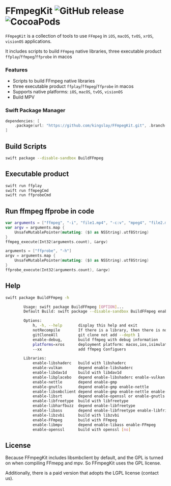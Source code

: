 # FFmpegKit ![GitHub release](https://img.shields.io/badge/release-v5.1-blue.svg) ![CocoaPods](https://img.shields.io/cocoapods/v/ffmpeg-kit-ios-min) 

`FFmpegKit` is a collection of tools to use `FFmpeg` in `iOS`, `macOS`, `tvOS`, `xrOS`, `visionOS`  applications.

It includes scripts to build `FFmpeg` native libraries, three executable product `ffplay`/`ffmpeg`/`ffprobe` in macos

### Features
- Scripts to build FFmpeg native libraries
- three executable product `ffplay`/`ffmpeg`/`ffprobe` in macos
- Supports native platforms: `iOS`, `macOS`, `tvOS`, `visionOS`
- Build MPV

### Swift Package Manager

```swift
dependencies: [
    .package(url: "https://github.com/kingslay/FFmpegKit.git", .branch("main"))
]
```

## Build Scripts
```bash
swift package --disable-sandbox BuildFFmpeg

```
## Executable product
```bash
swift run ffplay
swift run ffmpegCmd
swift run ffprobeCmd
```

## Run ffmpeg ffprobe in code

```swift
var arguments = ["ffmpeg", "-i", "file1.mp4", "-c:v", "mpeg4", "file2.mp4"]
var argv = arguments.map {
    UnsafeMutablePointer(mutating: ($0 as NSString).utf8String)
}
ffmpeg_execute(Int32(arguments.count), &argv)

arguments = ["ffprobe", "-h"]
argv = arguments.map {
    UnsafeMutablePointer(mutating: ($0 as NSString).utf8String)
}
ffprobe_execute(Int32(arguments.count), &argv)
```

## Help 
```bash
swift package BuildFFmpeg -h
```

```bash
        Usage: swift package BuildFFmpeg [OPTION]...
        Default Build: swift package --disable-sandbox BuildFFmpeg enable-libshaderc enable-vulkan enable-lcms2 enable-libdav1d enable-libplacebo enable-gmp enable-nettle enable-gnutls enbale-readline enable-libsmbclient enable-libsrt enable-libzvbi enable-libfreetype enable-libfribidi enable-libharfbuzz enable-libass enable-FFmpeg enable-libmpv

        Options:
            h, -h, --help       display this help and exit
            notRecompile        If there is a library, then there is no need to recompile
            gitCloneAll         git clone not add --depth 1
            enable-debug,       build ffmpeg with debug information
            platforms=xros      deployment platform: macos,ios,isimulator,tvos,tvsimulator,xros,xrsimulator,maccatalyst,watchos,watchsimulator
            --xx                add ffmpeg Configuers

        Libraries:
            enable-libshaderc   build with libshaderc
            enable-vulkan       depend enable-libshaderc
            enable-libdav1d     build with libdav1d
            enable-libplacebo   depend enable-libshaderc enable-vulkan enable-lcms2 enable-libdav1d
            enable-nettle       depend enable-gmp
            enable-gnutls       depend enable-gmp enable-nettle
            enable-libsmbclient depend enable-gmp enable-nettle enable-gnutls enbale-readline
            enable-libsrt       depend enable-openssl or enable-gnutls
            enable-libfreetype  build with libfreetype
            enable-libharfbuzz  depend enable-libfreetype
            enable-libass       depend enable-libfreetype enable-libfribidi enable-libharfbuzz
            enable-libzvbi      build with libzvbi
            enable-FFmpeg       build with FFmpeg
            enable-libmpv       depend enable-libass enable-FFmpeg
            enable-openssl      build with openssl [no]
```
## License
Because FFmpegKit includes libsmbclient by default, and the GPL is turned on when compiling FFmepg and mpv. So FFmpegKit uses the GPL license.
 
Additionally, there is a paid version that adopts the LGPL license (contact us).  

